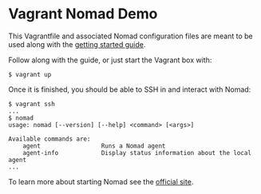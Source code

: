 # Vagrant Nomad Demo

This Vagrantfile and associated Nomad configuration files are meant
to be used along with the
[getting started guide](https://nomadproject.io/intro/getting-started/install.html).

Follow along with the guide, or just start the Vagrant box with:

    $ vagrant up

Once it is finished, you should be able to SSH in and interact with Nomad:

    $ vagrant ssh
    ...
    $ nomad
    usage: nomad [--version] [--help] <command> [<args>]

    Available commands are:
        agent                 Runs a Nomad agent
        agent-info            Display status information about the local agent
    ...

To learn more about starting Nomad see the [official site](https://nomadproject.io).

